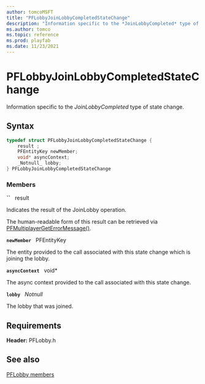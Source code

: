 ```yaml
---
author: tomcoMSFT
title: "PFLobbyJoinLobbyCompletedStateChange"
description: "Information specific to the *JoinLobbyCompleted* type of state change."
ms.author: tomco
ms.topic: reference
ms.prod: playfab
ms.date: 11/23/2021
---
```


# PFLobbyJoinLobbyCompletedStateChange  

Information specific to the *JoinLobbyCompleted* type of state change.  

## Syntax  
  
```cpp
typedef struct PFLobbyJoinLobbyCompletedStateChange {  
    result ;  
    PFEntityKey newMember;  
    void* asyncContext;  
    _Notnull_ lobby;  
} PFLobbyJoinLobbyCompletedStateChange  
```
  
### Members  
  
**``** &nbsp; result  
  
Indicates the result of the JoinLobby operation.
  
The human-readable form of this result can be retrieved via [PFMultiplayerGetErrorMessage()](../../pfmultiplayer/functions/pfmultiplayergeterrormessage.md).
  
**`newMember`** &nbsp; PFEntityKey  
  
The entity provided to the call associated with this state change which is joining the lobby.
  
**`asyncContext`** &nbsp; void*  
  
The async context provided to the call associated with this state change.
  
**`lobby`** &nbsp; _Notnull_  
  
The lobby that was joined.
  
  
## Requirements  
  
**Header:** PFLobby.h
  
## See also  
[PFLobby members](../pflobby_members.md)  

  
  
